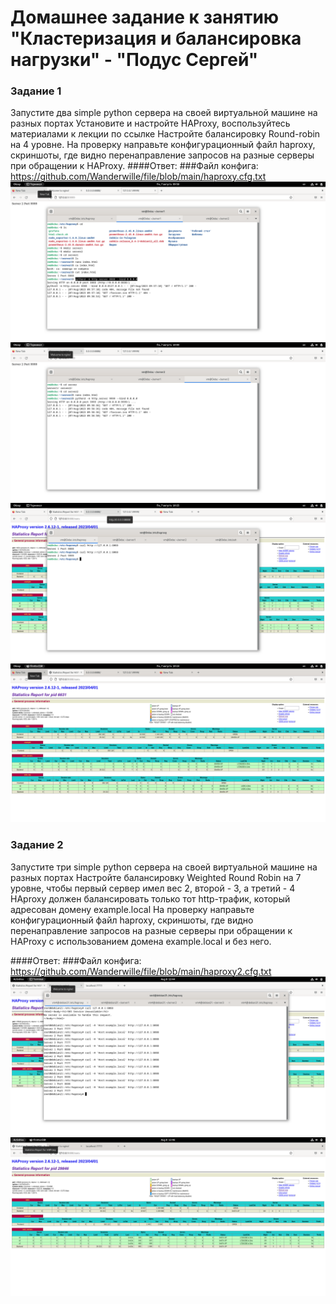 # Домашнее задание к занятию "Кластеризация и балансировка нагрузки" - "Подус Сергей"       
    
### Задание 1
Запустите два simple python сервера на своей виртуальной машине на разных портах
Установите и настройте HAProxy, воспользуйтесь материалами к лекции по ссылке
Настройте балансировку Round-robin на 4 уровне.
На проверку направьте конфигурационный файл haproxy, скриншоты, где видно перенаправление запросов на разные серверы при обращении к HAProxy.
####Ответ:
###Файл конфига: https://github.com/Wanderwille/file/blob/main/haproxy.cfg.txt
![Скриншот 1](https://github.com/Wanderwille/scrinshot/blob/main/server%201.png)
![Скриншот 2](https://github.com/Wanderwille/scrinshot/blob/main/server%202.png)
![Скриншот 3](https://github.com/Wanderwille/scrinshot/blob/main/curl.png)
![Скриншот 3](https://github.com/Wanderwille/scrinshot/blob/main/haproxy%20web.png)
### Задание 2
Запустите три simple python сервера на своей виртуальной машине на разных портах
Настройте балансировку Weighted Round Robin на 7 уровне, чтобы первый сервер имел вес 2, второй - 3, а третий - 4
HAproxy должен балансировать только тот http-трафик, который адресован домену example.local
На проверку направьте конфигурационный файл haproxy, скриншоты, где видно перенаправление запросов на разные серверы при обращении к HAProxy c использованием домена example.local и без него.

####Ответ:
###Файл конфига: https://github.com/Wanderwille/file/blob/main/haproxy2.cfg.txt
![Скриншот 4](https://github.com/Wanderwille/scrinshot/blob/main/мь4.png)
![Скриншот 5](https://github.com/Wanderwille/scrinshot/blob/main/мь45.png)






